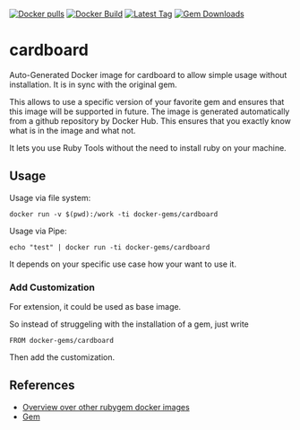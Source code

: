 [![Docker pulls](https://img.shields.io/docker/pulls/rubygem/cardboard.svg)](https://hub.docker.com/r/rubygem/cardboard/)
[![Docker Build](https://img.shields.io/docker/automated/rubygem/cardboard.svg)](https://hub.docker.com/r/rubygem/cardboard/)
[![Latest Tag](https://img.shields.io/github/tag/docker-rubygem/cardboard.svg)](https://hub.docker.com/r/rubygem/cardboard/)
[![Gem Downloads](https://img.shields.io/gem/dt/cardboard.svg)](https://rubygems.org/gems/cardboard/)
# cardboard

Auto-Generated Docker image for cardboard to allow simple usage without installation.
It is in sync with the original gem.

This allows to use a specific version of your favorite gem and ensures that this image will be supported in future.
The image is generated automatically from a github repository by Docker Hub.
This ensures that you exactly know what is in the image and what not.

It lets you use Ruby Tools without the need to install ruby on your machine.

## Usage

Usage via file system:

`docker run -v $(pwd):/work -ti docker-gems/cardboard`

Usage via Pipe:

`echo "test" | docker run -ti docker-gems/cardboard`

It depends on your specific use case how your want to use it.

### Add Customization

For extension, it could be used as base image.

So instead of struggeling with the installation of a gem, just write

`FROM docker-gems/cardboard`

Then add the customization.

## References

 - [Overview over other rubygem docker images](https://github.com/thinkbot/docker-rubygem)
 - [Gem](https://rubygems.org/gems/cardboard/)
